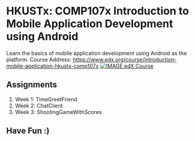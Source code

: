 # HKUSTx: COMP107x Introduction to Mobile Application Development using Android
Learn the basics of mobile application development using Android as the platform.
Course Address: https://www.edx.org/course/introduction-mobile-application-hkustx-comp107x
[![IMAGE edX Course](http://img.youtube.com/vi/bOiCw-ZZlGA/0.jpg)](http://www.youtube.com/watch?v=bOiCw-ZZlGA "Introduction to Mobile Application Development using Android")

## Assignments
1. Week 1: TimeGreetFriend
2. Week 2: ChatClient
3. Week 3: ShootingGameWithScores



## Have Fun :)